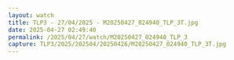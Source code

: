 ```yaml
---
layout: watch
title: TLP3 - 27/04/2025 - M20250427_024940_TLP_3T.jpg
date: 2025-04-27 02:49:40
permalink: /2025/04/27/watch/M20250427_024940_TLP_3
capture: TLP3/2025/202504/20250426/M20250427_024940_TLP_3T.jpg
---
```


